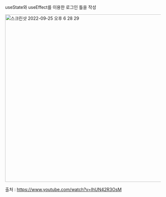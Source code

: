 useState와 useEffect를 이용한 로그인 틀을 작성

<img width="544" alt="스크린샷 2022-09-25 오후 6 28 29" src="https://user-images.githubusercontent.com/89185550/192136990-7ef13a6a-e4a6-44c2-9685-191b8776704b.png">

출처 : https://www.youtube.com/watch?v=IhUN42R3OsM

